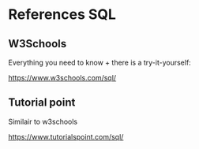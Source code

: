 # References SQL

## W3Schools

Everything you need to know + there is a try-it-yourself:

https://www.w3schools.com/sql/ 

## Tutorial point

Similair to w3schools

https://www.tutorialspoint.com/sql/  
 